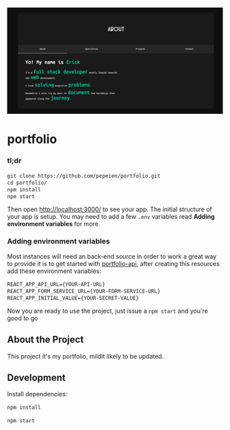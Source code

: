 [![portfolio](.github/images/project-thumbnail.png)](https://ericodesu.com)

# portfolio

### tl;dr

 ```
git clone https://github.com/pepeien/portfolio.git
cd portfolio/
npm install
npm start
```

Then open [http://localhost:3000/](http://localhost:3000/) to see your app. The initial structure of your app is setup. You may need to add a few `.env` variables read **Adding environment variables** for more.

### Adding environment variables

Most instances will need an back-end source in order to work a great way to provide it is to get started with [portfolio-api](https://github.com/pepeien/portfolio-api), after creating this resources add these environment variables:

```
REACT_APP_API_URL={YOUR-API-URL}
REACT_APP_FORM_SERVICE_URL={YOUR-FORM-SERVICE-URL}
REACT_APP_INITIAL_VALUE={YOUR-SECRET-VALUE}
```

Now you are ready to use the project, just issue a `npm start` and you're good to go

## About the Project

This project it's my portfolio, mildlt likely to be updated.

## Development

Install dependencies:

```sh
npm install
```

```sh
npm start
```
